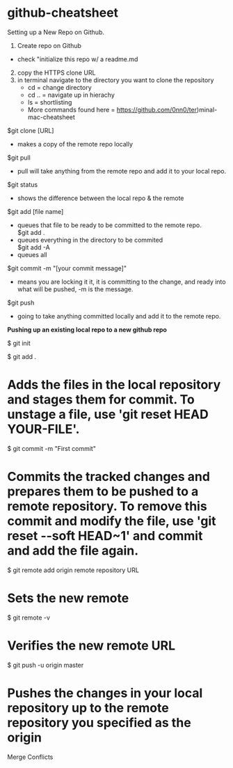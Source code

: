 # github-cheatsheet

Setting up a New Repo on Github. 
1) Create repo on Github
  - check "initialize this repo w/ a readme.md
2) copy the HTTPS clone URL
3) in terminal navigate to the directory you want to clone the repository 
    - cd = change directory 
    - cd .. = navigate up in hierachy 
    - ls = shortlisting
    - More commands found here = https://github.com/0nn0/ter)minal-mac-cheatsheet

$git clone [URL]  
- makes a copy of the remote repo locally

$git pull  
- pull will take anything from the remote repo and add it to your local repo. 

$git status  
- shows the difference between the local repo & the remote 

$git add [file name]  
- queues that file to be ready to be committed to the remote repo.   
   $git add .  
- queues everything in the directory to be commited  
   $git add -A  
- queues all

$git commit -m "[your commit message]"  
- means you are locking it it, it is committing to the change, and ready into what will be pushed, -m is the message.  

$git push   
- going to take anything committed locally and add it to the remote repo.  


<strong>Pushing up an existing local repo to a new github repo</strong>

$ git init

$ git add .  
  # Adds the files in the local repository and stages them for commit. To unstage a file, use 'git reset HEAD YOUR-FILE'.
  
$ git commit -m "First commit"  
  # Commits the tracked changes and prepares them to be pushed to a remote repository. To remove this commit and modify the file, use 'git reset --soft HEAD~1' and commit and add the file again.
  
$ git remote add origin remote repository URL  
  # Sets the new remote
  
$ git remote -v  
  # Verifies the new remote URL
  
$ git push -u origin master  
  # Pushes the changes in your local repository up to the remote repository you specified as the origin

<stron>Merge Conflicts</stron>
